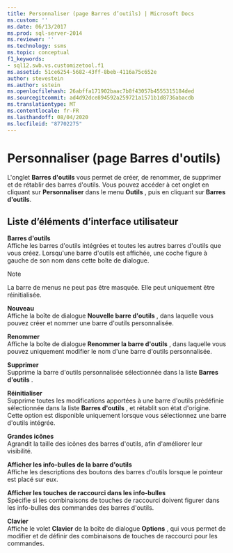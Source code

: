 ```yaml
---
title: Personnaliser (page Barres d’outils) | Microsoft Docs
ms.custom: ''
ms.date: 06/13/2017
ms.prod: sql-server-2014
ms.reviewer: ''
ms.technology: ssms
ms.topic: conceptual
f1_keywords:
- sql12.swb.vs.customizetool.f1
ms.assetid: 51ce6254-5682-43ff-8beb-4116a75c652e
author: stevestein
ms.author: sstein
ms.openlocfilehash: 26abffa171902baac7b8f43057b4555315184ded
ms.sourcegitcommit: ad4d92dce894592a259721a1571b1d8736abacdb
ms.translationtype: MT
ms.contentlocale: fr-FR
ms.lasthandoff: 08/04/2020
ms.locfileid: "87702275"
---
```

# <a name="customize-toolbars-page"></a>Personnaliser (page Barres d'outils)
  L'onglet **Barres d'outils** vous permet de créer, de renommer, de supprimer et de rétablir des barres d'outils. Vous pouvez accéder à cet onglet en cliquant sur **Personnaliser** dans le menu **Outils** , puis en cliquant sur **Barres d'outils**.  
  
## <a name="ui-element-list"></a>Liste d’éléments d’interface utilisateur  
 **Barres d'outils**  
 Affiche les barres d'outils intégrées et toutes les autres barres d'outils que vous créez. Lorsqu'une barre d'outils est affichée, une coche figure à gauche de son nom dans cette boîte de dialogue.  
  
> [!NOTE]  
>  La barre de menus ne peut pas être masquée. Elle peut uniquement être réinitialisée.  
  
 **Nouveau**  
 Affiche la boîte de dialogue **Nouvelle barre d'outils** , dans laquelle vous pouvez créer et nommer une barre d'outils personnalisée.  
  
 **Renommer**  
 Affiche la boîte de dialogue **Renommer la barre d'outils** , dans laquelle vous pouvez uniquement modifier le nom d'une barre d'outils personnalisée.  
  
 **Supprimer**  
 Supprime la barre d'outils personnalisée sélectionnée dans la liste **Barres d'outils** .  
  
 **Réinitialiser**  
 Supprime toutes les modifications apportées à une barre d'outils prédéfinie sélectionnée dans la liste **Barres d'outils** , et rétablit son état d'origine. Cette option est disponible uniquement lorsque vous sélectionnez une barre d'outils intégrée.  
  
 **Grandes icônes**  
 Agrandit la taille des icônes des barres d'outils, afin d'améliorer leur visibilité.  
  
 **Afficher les info-bulles de la barre d'outils**  
 Affiche les descriptions des boutons des barres d'outils lorsque le pointeur est placé sur eux.  
  
 **Afficher les touches de raccourci dans les info-bulles**  
 Spécifie si les combinaisons de touches de raccourci doivent figurer dans les info-bulles des commandes des barres d'outils.  
  
 **Clavier**  
 Affiche le volet **Clavier** de la boîte de dialogue **Options** , qui vous permet de modifier et de définir des combinaisons de touches de raccourci pour les commandes.  

